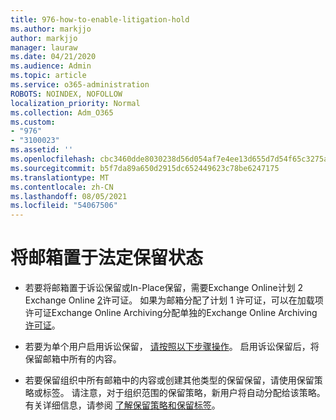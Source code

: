 ```yaml
---
title: 976-how-to-enable-litigation-hold
ms.author: markjjo
author: markjjo
manager: lauraw
ms.date: 04/21/2020
ms.audience: Admin
ms.topic: article
ms.service: o365-administration
ROBOTS: NOINDEX, NOFOLLOW
localization_priority: Normal
ms.collection: Adm_O365
ms.custom:
- "976"
- "3100023"
ms.assetid: ''
ms.openlocfilehash: cbc3460dde8030238d56d054af7e4ee13d655d7d54f65c3275a73e899dd6f813
ms.sourcegitcommit: b5f7da89a650d2915dc652449623c78be6247175
ms.translationtype: MT
ms.contentlocale: zh-CN
ms.lasthandoff: 08/05/2021
ms.locfileid: "54067506"
---
```

# <a name="place-a-mailbox-on-legal-hold"></a>将邮箱置于法定保留状态

- 若要将邮箱置于诉讼保留或In-Place保留，需要Exchange Online计划 2 Exchange Online [2](https://docs.microsoft.com/office365/servicedescriptions/office-365-platform-service-description/office-365-plan-options)许可证。 如果为邮箱分配了计划 1 许可证，可以在加载项许可证Exchange Online Archiving分配单独的Exchange Online Archiving[许可证](https://docs.microsoft.com/office365/servicedescriptions/exchange-online-archiving-service-description)。

- 若要为单个用户启用诉讼保留， [请按照以下步骤操作](https://docs.microsoft.com/microsoft-365/compliance/create-a-litigation-hold)。 启用诉讼保留后，将保留邮箱中所有的内容。

- 若要保留组织中所有邮箱中的内容或创建其他类型的保留保留，请使用保留策略或标签。 请注意，对于组织范围的保留策略，新用户将自动分配给该策略。 有关详细信息，请参阅 [了解保留策略和保留标签](https://docs.microsoft.com/microsoft-365/compliance/retention-policies#applying-a-retention-policy-to-an-entire-organization-or-specific-locations)。 
